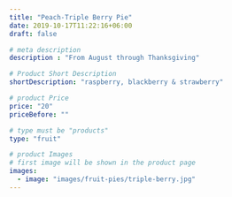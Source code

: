 ```yaml
---
title: "Peach-Triple Berry Pie"
date: 2019-10-17T11:22:16+06:00
draft: false

# meta description
description : "From August through Thanksgiving"

# Product Short Description
shortDescription: "raspberry, blackberry & strawberry"

# product Price
price: "20"
priceBefore: ""

# type must be "products"
type: "fruit"

# product Images
# first image will be shown in the product page
images:
  - image: "images/fruit-pies/triple-berry.jpg"
---
```

